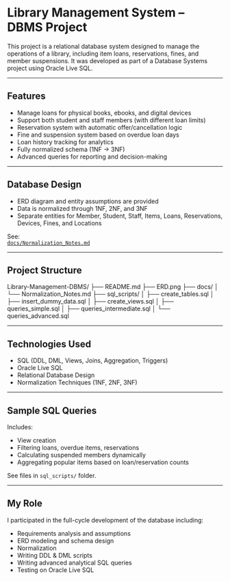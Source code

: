 # Library Management System – DBMS Project

This project is a relational database system designed to manage the operations of a library, including item loans, reservations, fines, and member suspensions. It was developed as part of a Database Systems project using Oracle Live SQL.

---

## Features

- Manage loans for physical books, ebooks, and digital devices
- Support both student and staff members (with different loan limits)
- Reservation system with automatic offer/cancellation logic
- Fine and suspension system based on overdue loan days
- Loan history tracking for analytics
- Fully normalized schema (1NF → 3NF)
- Advanced queries for reporting and decision-making

---

## Database Design

- ERD diagram and entity assumptions are provided
- Data is normalized through 1NF, 2NF, and 3NF
- Separate entities for Member, Student, Staff, Items, Loans, Reservations, Devices, Fines, and Locations

See:  
[`docs/Normalization_Notes.md`](./docs/Normalization_Notes.md)  

---

## Project Structure

Library-Management-DBMS/
├── README.md
├── ERD.png
├── docs/
│ └── Normalization_Notes.md
├── sql_scripts/
│ ├── create_tables.sql
│ ├── insert_dummy_data.sql
│ ├── create_views.sql
│ ├── queries_simple.sql
│ ├── queries_intermediate.sql
│ └── queries_advanced.sql


---

## Technologies Used

- SQL (DDL, DML, Views, Joins, Aggregation, Triggers)
- Oracle Live SQL
- Relational Database Design
- Normalization Techniques (1NF, 2NF, 3NF)

---

## Sample SQL Queries

Includes:
- View creation
- Filtering loans, overdue items, reservations
- Calculating suspended members dynamically
- Aggregating popular items based on loan/reservation counts

See files in `sql_scripts/` folder.

---

## My Role

I participated in the full-cycle development of the database including:
- Requirements analysis and assumptions
- ERD modeling and schema design
- Normalization
- Writing DDL & DML scripts
- Writing advanced analytical SQL queries
- Testing on Oracle Live SQL




